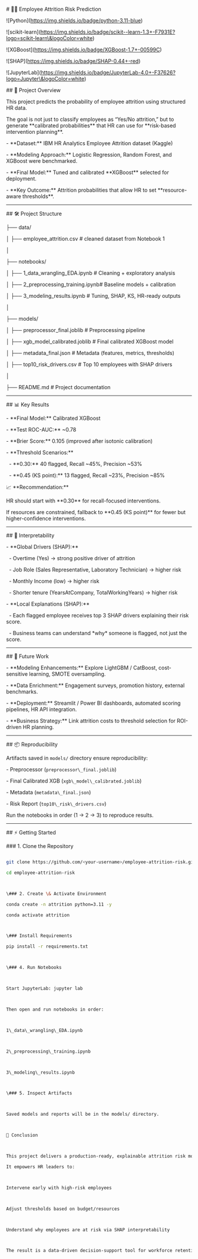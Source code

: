\# 🧑‍💼 Employee Attrition Risk Prediction



!\[Python](https://img.shields.io/badge/python-3.11-blue)

!\[scikit-learn](https://img.shields.io/badge/scikit--learn-1.3+-F7931E?logo=scikit-learn\&logoColor=white)

!\[XGBoost](https://img.shields.io/badge/XGBoost-1.7+-00599C)

!\[SHAP](https://img.shields.io/badge/SHAP-0.44+-red)

!\[JupyterLab](https://img.shields.io/badge/JupyterLab-4.0+-F37626?logo=Jupyter\&logoColor=white)





\## 📌 Project Overview

This project predicts the probability of employee attrition using structured HR data.  

The goal is not just to classify employees as “Yes/No attrition,” but to generate \*\*calibrated probabilities\*\* that HR can use for \*\*risk-based intervention planning\*\*.



\- \*\*Dataset:\*\* IBM HR Analytics Employee Attrition dataset (Kaggle)  

\- \*\*Modeling Approach:\*\* Logistic Regression, Random Forest, and XGBoost were benchmarked.  

\- \*\*Final Model:\*\* Tuned and calibrated \*\*XGBoost\*\* selected for deployment.  

\- \*\*Key Outcome:\*\* Attrition probabilities that allow HR to set \*\*resource-aware thresholds\*\*.  



---



\## 🛠 Project Structure



├── data/

│ ├── employee\_attrition.csv # cleaned dataset from Notebook 1

│

├── notebooks/

│ ├── 1\_data\_wrangling\_EDA.ipynb # Cleaning + exploratory analysis

│ ├── 2\_preprocessing\_training.ipynb# Baseline models + calibration

│ ├── 3\_modeling\_results.ipynb # Tuning, SHAP, KS, HR-ready outputs

│

├── models/

│ ├── preprocessor\_final.joblib # Preprocessing pipeline

│ ├── xgb\_model\_calibrated.joblib # Final calibrated XGBoost model

│ ├── metadata\_final.json # Metadata (features, metrics, thresholds)

│ ├── top10\_risk\_drivers.csv # Top 10 employees with SHAP drivers

│

├── README.md # Project documentation





---



\## 📊 Key Results



\- \*\*Final Model:\*\* Calibrated XGBoost  

\- \*\*Test ROC-AUC:\*\* ~0.78  

\- \*\*Brier Score:\*\* 0.105 (improved after isotonic calibration)  

\- \*\*Threshold Scenarios:\*\*

&nbsp; - \*\*0.30:\*\* 40 flagged, Recall ~45%, Precision ~53%  

&nbsp; - \*\*0.45 (KS point):\*\* 13 flagged, Recall ~23%, Precision ~85%  



📈 \*\*Recommendation:\*\*  

HR should start with \*\*0.30\*\* for recall-focused interventions.  

If resources are constrained, fallback to \*\*0.45 (KS point)\*\* for fewer but higher-confidence interventions.  



---



\## 🔎 Interpretability

\- \*\*Global Drivers (SHAP):\*\*  

&nbsp; - Overtime (Yes) → strong positive driver of attrition  

&nbsp; - Job Role (Sales Representative, Laboratory Technician) → higher risk  

&nbsp; - Monthly Income (low) → higher risk  

&nbsp; - Shorter tenure (YearsAtCompany, TotalWorkingYears) → higher risk  



\- \*\*Local Explanations (SHAP):\*\*  

&nbsp; - Each flagged employee receives top 3 SHAP drivers explaining their risk score.  

&nbsp; - Business teams can understand \*why\* someone is flagged, not just the score.  



---



\## 🚀 Future Work

\- \*\*Modeling Enhancements:\*\* Explore LightGBM / CatBoost, cost-sensitive learning, SMOTE oversampling.  

\- \*\*Data Enrichment:\*\* Engagement surveys, promotion history, external benchmarks.  

\- \*\*Deployment:\*\* Streamlit / Power BI dashboards, automated scoring pipelines, HR API integration.  

\- \*\*Business Strategy:\*\* Link attrition costs to threshold selection for ROI-driven HR planning.  



---



\## 📦 Reproducibility

Artifacts saved in `models/` directory ensure reproducibility:  

\- Preprocessor (`preprocessor\_final.joblib`)  

\- Final Calibrated XGB (`xgb\_model\_calibrated.joblib`)  

\- Metadata (`metadata\_final.json`)  

\- Risk Report (`top10\_risk\_drivers.csv`)  



Run the notebooks in order (1 → 2 → 3) to reproduce results.  



---



\## ⚡ Getting Started



\### 1. Clone the Repository

```bash

git clone https://github.com/<your-username>/employee-attrition-risk.git

cd employee-attrition-risk



\### 2. Create \& Activate Environment

conda create -n attrition python=3.11 -y

conda activate attrition



\### Install Requirements

pip install -r requirements.txt



\### 4. Run Notebooks



Start JupyterLab: jupyter lab



Then open and run notebooks in order:



1\_data\_wrangling\_EDA.ipynb



2\_preprocessing\_training.ipynb



3\_modeling\_results.ipynb



\### 5. Inspect Artifacts



Saved models and reports will be in the models/ directory.



🎯 Conclusion



This project delivers a production-ready, explainable attrition risk model.

It empowers HR leaders to:



Intervene early with high-risk employees



Adjust thresholds based on budget/resources



Understand why employees are at risk via SHAP interpretability



The result is a data-driven decision-support tool for workforce retention and strategic HR planning.





